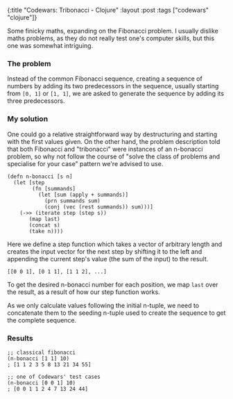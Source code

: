 {:title "Codewars: Tribonacci - Clojure"
 :layout :post
 :tags ["codewars" "clojure"]}
 
Some finicky maths, expanding on the Fibonacci problem. I usually dislike maths
problems, as they do not really test one's computer skills, but this one was
somewhat intriguing.

### The problem

Instead of the common Fibonacci sequence, creating a sequence of numbers by
adding its two predecessors in the sequence, usually starting from `[0, 1]` or
`[1, 1]`, we are asked to generate the sequence by adding its three
predecessors.

### My solution

One could go a relative straightforward way by destructuring and starting with
the first values given. On the other hand, the problem description told that
both Fibonacci and "tribonacci" were instances of an n-bonacci problem, so why
not follow the course of "solve the class of problems and specialise for your
case" pattern we're advised to use.

```language-clojure
(defn n-bonacci [s n]
  (let [step
        (fn [summands]
          (let [sum (apply + summands)]
            (prn summands sum)
            (conj (vec (rest summands)) sum)))]
    (->> (iterate step (step s))
       (map last)
       (concat s)
       (take n))))
```

Here we define a step function which takes a vector of arbitrary length and
creates the input vector for the next step by shifting it to the left and
appending the current step's value (the sum of the input) to the result.

```language-clojure
[[0 0 1], [0 1 1], [1 1 2], ...]
```

To get the desired n-bonacci number for each position, we map `last` over the
result, as a result of how our step function works.

As we only calculate values following the initial n-tuple, we need to
concatenate them to the seeding n-tuple used to create the sequence to get the
complete sequence.

### Results

```language-clojure
;; classical fibonacci
(n-bonacci [1 1] 10)
; [1 1 2 3 5 8 13 21 34 55]

;; one of Codewars' test cases
(n-bonacci [0 0 1] 10)
; [0 0 1 1 2 4 7 13 24 44]
```
